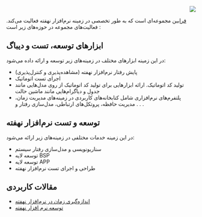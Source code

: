 <p align="right">
  <img src="https://github.com/user-attachments/assets/5b7501da-c814-4090-b7c1-5660454bb2b6">
</p>




[فرابین](https://faraabinco.ir/) مجموعه‌ای است که به طور تخصصی در زمینه نرم‌افزار نهفته فعالیت می‌کند.
فعالیت‌های مجموعه در حوزه‌های زیر است : 
## ابزارهای توسعه، تست و دیباگ
در این زمینه ابزارهای مختلف در زمینه‌های زیر توسعه و ارائه داده می‌شود:
- پایش رفتار نرم‌افزار نهفته (مشاهده‌پذیری و کنترل‌پذیری)
- اجرای تست اتوماتیک
- تولید کد اتوماتیک. ارائه ابزارهایی برای تولید کد اتوماتیک از روی مدل‌هایی مانند جدول و دیاگرام‌هایی مانند ماشین حالت
- پلتفرم‌های نرم‌افزاری شامل کتابخانه‌های کاربردی در زمینه‌های مدیریت زمان، مدیریت حافظه، پروتکل‌های ارتباطی، مدل‌سازی رفتار و . . .
## توسعه و تست نرم‌افزار نهفته
در این زمینه خدمات مختلفی در زمینه‌های زیر ارائه می‌شود:
- سناریو‌نویسی و مدل‌سازی رفتار سیستم
- توسعه لایه BSP
- توسعه لایه APP
- طراحی و اجرای تست نرم‌افزار نهفته

## مقالات کاربردی
- [اندازه‌گیری زمان در نرم‌افزار نهفته](https://github.com/faraabin/chrono/wiki/%D8%A7%D9%86%D8%AF%D8%A7%D8%B2%D9%87-%DA%AF%DB%8C%D8%B1%DB%8C-%D8%B2%D9%85%D8%A7%D9%86-%D8%AF%D8%B1-%D9%86%D8%B1%D9%85-%D8%A7%D9%81%D8%B2%D8%A7%D8%B1-%D9%86%D9%87%D9%81%D8%AA%D9%87)
- [توسعه نرم افزار نهفته](https://github.com/faraabin/faraabin/wiki/%D8%AA%D9%88%D8%B3%D8%B9%D9%87-%D9%86%D8%B1%D9%85-%D8%A7%D9%81%D8%B2%D8%A7%D8%B1-%D9%86%D9%87%D9%81%D8%AA%D9%87)
<!--
**faraabin/faraabin** is a ✨ _special_ ✨ repository because its `README.md` (this file) appears on your GitHub profile.

Here are some ideas to get you started:

- 🔭 I’m currently working on ...
- 🌱 I’m currently learning ...
- 👯 I’m looking to collaborate on ...
- 🤔 I’m looking for help with ...
- 💬 Ask me about ...
- 📫 How to reach me: ...
- 😄 Pronouns: ...
- ⚡ Fun fact: ...
-->
